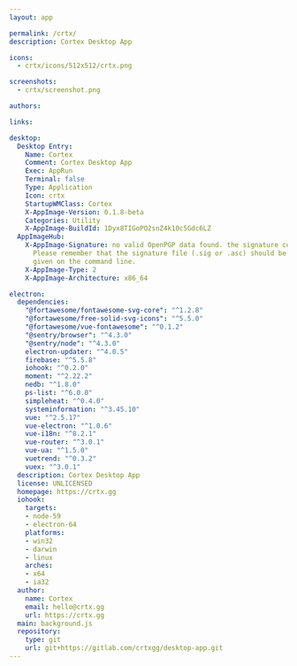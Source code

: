 ```yaml
---
layout: app

permalink: /crtx/
description: Cortex Desktop App

icons:
  - crtx/icons/512x512/crtx.png

screenshots:
  - crtx/screenshot.png

authors:

links:

desktop:
  Desktop Entry:
    Name: Cortex
    Comment: Cortex Desktop App
    Exec: AppRun
    Terminal: false
    Type: Application
    Icon: crtx
    StartupWMClass: Cortex
    X-AppImage-Version: 0.1.8-beta
    Categories: Utility
    X-AppImage-BuildId: 1Dyx8TIGoPO2snZ4k10c5Gdc6LZ
  AppImageHub:
    X-AppImage-Signature: no valid OpenPGP data found. the signature could not be verified.
      Please remember that the signature file (.sig or .asc) should be the first file
      given on the command line.
    X-AppImage-Type: 2
    X-AppImage-Architecture: x86_64

electron:
  dependencies:
    "@fortawesome/fontawesome-svg-core": "^1.2.8"
    "@fortawesome/free-solid-svg-icons": "^5.5.0"
    "@fortawesome/vue-fontawesome": "^0.1.2"
    "@sentry/browser": "^4.3.0"
    "@sentry/node": "^4.3.0"
    electron-updater: "^4.0.5"
    firebase: "^5.5.8"
    iohook: "^0.2.0"
    moment: "^2.22.2"
    nedb: "^1.8.0"
    ps-list: "^6.0.0"
    simpleheat: "^0.4.0"
    systeminformation: "^3.45.10"
    vue: "^2.5.17"
    vue-electron: "^1.0.6"
    vue-i18n: "^8.2.1"
    vue-router: "^3.0.1"
    vue-ua: "^1.5.0"
    vuetrend: "^0.3.2"
    vuex: "^3.0.1"
  description: Cortex Desktop App
  license: UNLICENSED
  homepage: https://crtx.gg
  iohook:
    targets:
    - node-59
    - electron-64
    platforms:
    - win32
    - darwin
    - linux
    arches:
    - x64
    - ia32
  author:
    name: Cortex
    email: hello@crtx.gg
    url: https://crtx.gg
  main: background.js
  repository:
    type: git
    url: git+https://gitlab.com/crtxgg/desktop-app.git
---
```

